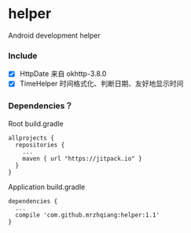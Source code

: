 # helper
Android development helper
### Include
- [x] HttpDate 来自 okhttp-3.8.0
- [x] TimeHelper 时间格式化、判断日期、友好地显示时间
### Dependencies？
Root build.gradle
~~~
allprojects {
  repositories {
    ...
    maven { url "https://jitpack.io" }
  }
}
~~~
Application build.gradle
~~~
dependencies {
  ...
  compile 'com.github.mrzhqiang:helper:1.1'
}
~~~